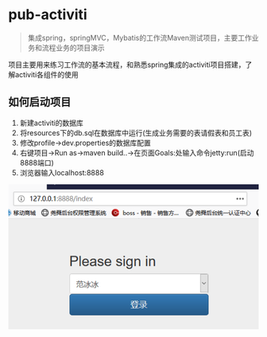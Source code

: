 # pub-activiti
> 集成spring，springMVC，Mybatis的工作流Maven测试项目，主要工作业务和流程业务的项目演示

 项目主要用来练习工作流的基本流程，和熟悉spring集成的activiti项目搭建，了解activiti各组件的使用

## 如何启动项目
1. 新建activiti的数据库
2. 将resources下的db.sql在数据库中运行(生成业务需要的表请假表和员工表)
3. 修改profile->dev.properties的数据库配置
4. 右键项目->Run as->maven build..->在页面Goals:处输入命令jetty:run(启动8888端口)
5. 浏览器输入localhost:8888


![首页](https://raw.githubusercontent.com/wangtaowtao/image/master/activiti/activiti-index.png)
